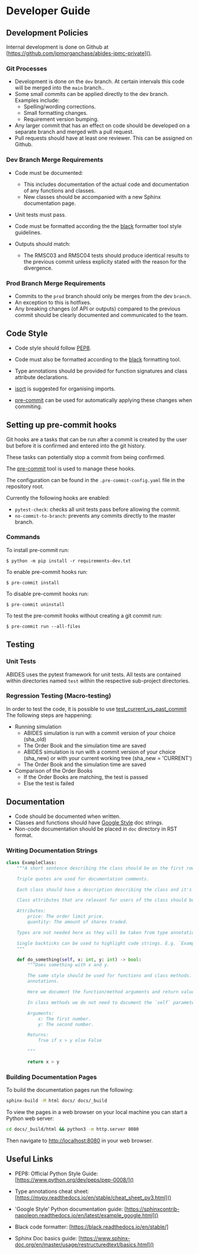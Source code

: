 
# Developer Guide


## Development Policies

Internal development is done on Github at [https://github.com/jpmorganchase/abides-jpmc-private]().

### Git Processes

- Development is done on the ``dev`` branch. At certain intervals this code will be merged
  into the ``main`` branch..
- Some small commits can be applied directly to the dev branch. Examples include:
    - Spelling/wording corrections.
    - Small formatting changes.
    - Requirement version bumping.
- Any larger commit that has an effect on code should be developed on a separate branch
  and merged with a pull request.
- Pull requests should have at least one reviewer. This can be assigned on Github.


### Dev Branch Merge Requirements

- Code must be documented:
    - This includes documentation of the actual code and documentation of any functions
      and classes.
    - New classes should be accompanied with a new Sphinx documentation page.

- Unit tests must pass.

- Code must be formatted according the the [black](https://github.com/psf/black)
formatter tool style guidelines.

- Outputs should match:
    - The RMSC03 and RMSC04 tests should produce identical results to the previous commit
      unless explicity stated with the reason for the divergence.

### Prod Branch Merge Requirements

- Commits to the ``prod`` branch should only be merges from the dev ``branch``.
- An exception to this is hotfixes.
- Any breaking changes (of API or outputs) compared to the previous commit should be
  clearly documented and communicated to the team.


## Code Style

- Code style should follow [PEP8](https://www.python.org/dev/peps/pep-0008/).
- Code must also be formatted according to the [black](https://github.com/psf/black)
formatting tool.
- Type annotations should be provided for function signatures and class attribute declarations.

- [isort](https://pypi.org/project/isort/) is suggested for organising imports.

- [pre-commit](https://pre-commit.com/) can be used for automatically applying these changes
when commiting.

## Setting up pre-commit hooks

Git hooks are a tasks that can be run after a commit is created by the user but before it is
confirmed and entered into the git history.

These tasks can potentially stop a commit from being confirmed.

The [pre-commit](https://pre-commit.com/) tool is used to manage these hooks.

The configuration can be found in the `.pre-commit-config.yaml` file in the repository root.

Currently the following hooks are enabled:

- `pytest-check`: checks all unit tests pass before allowing the commit.
- `no-commit-to-branch`: prevents any commits directly to the master branch.


### Commands

To install pre-commit run:
```
$ python -m pip install -r requirements-dev.txt
```

To enable pre-commit hooks run:
```
$ pre-commit install
```

To disable pre-commit hooks run:
```
$ pre-commit uninstall
```

To test the pre-commit hooks without creating a git commit run:
```
$ pre-commit run --all-files
```

## Testing


### Unit Tests

ABIDES uses the pytest framework for unit tests. All tests are contained within
directories named `test` within the respective sub-project directories.

### Regression Testing (Macro-testing)
In order to test the code, it is possible to use [test_current_vs_past_commit](version_testing/test_current_vs_pastcommit.py)
The following steps are happening: 
* Running simulation 
    * ABIDES simulation is run with a commit version of your choice (sha_old)
    * The Order Book and the simulation time are saved
    * ABIDES simulation is run with a commit version of your choice (sha_new) or with your current working tree (sha_new = 'CURRENT')
    * The Order Book and the simulation time are saved
* Comparison of the Order Books
    * If the Order Books are matching, the test is passed 
    * Else the test is failed



## Documentation

- Code should be documented when written.
- Classes and functions should have [Google Style](https://sphinxcontrib-napoleon.readthedocs.io/en/latest/example_google.html)
  doc strings.
- Non-code documentation should be placed in ``doc`` directory in RST format.

### Writing Documentation Strings

```python
class ExampleClass:
    """A short sentence describing the class should be on the first row.

    Triple quotes are used for documentation comments.

    Each class should have a description describing the class and it's functionality.

    Class attributes that are relevant for users of the class should be given as follows:

    Attributes:
        price: The order limit price.
        quantity: The amount of shares traded.

    Types are not needed here as they will be taken from type annotations.

    Single backticks can be used to highlight code strings. E.g. `ExampleClass`.
    """

    def do_something(self, x: int, y: int) -> bool:
        """Does something with x and y.

        The same style should be used for functions and class methods. Note the type
        annotations.

        Here we document the function/method arguments and return value if needed:

        In class methods we do not need to document the `self` parameter.

        Arguments:
            x: The first number.
            y: The second number.

        Returns:
            True if x > y else False

        """

        return x > y
```

### Building Documentation Pages

To build the documentation pages run the following:

```bash
sphinx-build -M html docs/ docs/_build
```

To view the pages in a web browser on your local machine you can start a Python web server:

``` bash
cd docs/_build/html && python3 -m http.server 8080
```

Then navigate to [http://localhost:8080]() in your web browser.


## Useful Links

- PEP8: Official Python Style Guide:
    [https://www.python.org/dev/peps/pep-0008/]()

- Type annotations cheat sheet:
    [https://mypy.readthedocs.io/en/stable/cheat_sheet_py3.html]()

- 'Google Style' Python documentation guide:
    [https://sphinxcontrib-napoleon.readthedocs.io/en/latest/example_google.html]()

- Black code formatter:
    [https://black.readthedocs.io/en/stable/]

- Sphinx Doc basics guide:
    [https://www.sphinx-doc.org/en/master/usage/restructuredtext/basics.html]()
